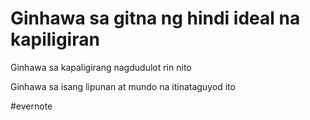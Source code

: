 # Ginhawa sa gitna ng hindi ideal na kapiligiran

Ginhawa sa kapaligirang nagdudulot rin nito

Ginhawa sa isang lipunan at mundo na itinataguyod ito

\#evernote

